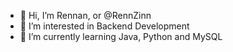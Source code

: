 - 👋 Hi, I’m Rennan, or @RennZinn
- 👀 I’m interested in Backend Development
- 🌱 I’m currently learning Java, Python and MySQL


